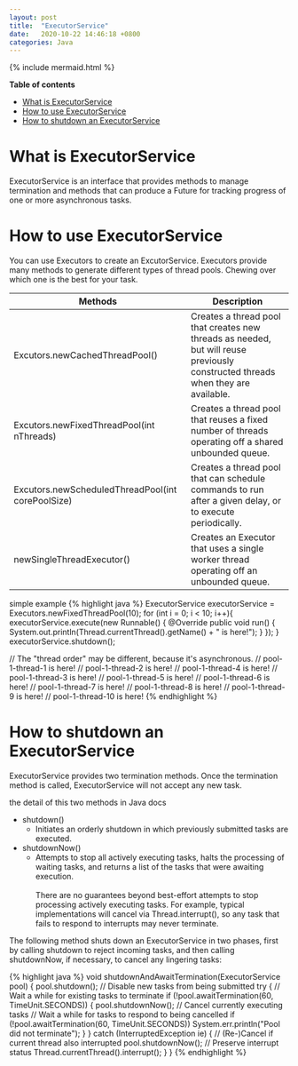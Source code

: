 ```yaml
---
layout: post
title:  "ExecutorService"
date:   2020-10-22 14:46:18 +0800
categories: Java
---
```


{% include mermaid.html %}

**Table of contents**
- [What is ExecutorService](#what-is-executorservice)
- [How to use ExecutorService](#how-to-use-executorservice)
- [How to shutdown an ExecutorService](#how-to-shutdown-an-executorservice)

# What is ExecutorService

ExecutorService is an interface that provides methods to manage termination and methods that can produce a Future for tracking progress of one or more asynchronous tasks.

# How to use ExecutorService

You can use Executors to create an ExcutorService. Executors provide many methods to generate different types of thread pools. Chewing over which one is the best for your task.


| Methods | Description |
|-------|------------------|
| Excutors.newCachedThreadPool() | Creates a thread pool that creates new threads as needed, but will reuse previously constructed threads when they are available. |
| Excutors.newFixedThreadPool(int nThreads) | Creates a thread pool that reuses a fixed number of threads operating off a shared unbounded queue. |
| Excutors.newScheduledThreadPool(int corePoolSize) | Creates a thread pool that can schedule commands to run after a given delay, or to execute periodically. |
| newSingleThreadExecutor() | Creates an Executor that uses a single worker thread operating off an unbounded queue. |

simple example
{% highlight java %}
ExecutorService executorService = Executors.newFixedThreadPool(10);
for (int i = 0; i < 10; i++){
	executorService.execute(new Runnable() {
		@Override
		public void run() {
			System.out.println(Thread.currentThread().getName() + " is here!");
		}
	});
}
executorService.shutdown();

// The "thread order" may be different, because it's asynchronous.
// pool-1-thread-1 is here!
// pool-1-thread-2 is here!
// pool-1-thread-4 is here!
// pool-1-thread-3 is here!
// pool-1-thread-5 is here!
// pool-1-thread-6 is here!
// pool-1-thread-7 is here!
// pool-1-thread-8 is here!
// pool-1-thread-9 is here!
// pool-1-thread-10 is here!
{% endhighlight %}

# How to shutdown an ExecutorService

ExecutorService provides two termination methods. Once the termination method is called, ExecutorService will not accept any new task.

the detail of this two methods in Java docs

* shutdown()
  * Initiates an orderly shutdown in which previously submitted tasks are executed.
* shutdownNow()
  * Attempts to stop all actively executing tasks, halts the processing of waiting tasks, and returns a list of the tasks that were awaiting execution. <br><br> There are no guarantees beyond best-effort attempts to stop processing actively executing tasks. For example, typical implementations will cancel via Thread.interrupt(), so any task that fails to respond to interrupts may never terminate.

The following method shuts down an ExecutorService in two phases, first by calling shutdown to reject incoming tasks, and then calling shutdownNow, if necessary, to cancel any lingering tasks:

{% highlight java %}
 void shutdownAndAwaitTermination(ExecutorService pool) {
   pool.shutdown(); // Disable new tasks from being submitted
   try {
     // Wait a while for existing tasks to terminate
     if (!pool.awaitTermination(60, TimeUnit.SECONDS)) {
       pool.shutdownNow(); // Cancel currently executing tasks
       // Wait a while for tasks to respond to being cancelled
       if (!pool.awaitTermination(60, TimeUnit.SECONDS))
           System.err.println("Pool did not terminate");
     }
   } catch (InterruptedException ie) {
     // (Re-)Cancel if current thread also interrupted
     pool.shutdownNow();
     // Preserve interrupt status
     Thread.currentThread().interrupt();
   }
 }
{% endhighlight %}